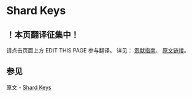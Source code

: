 # Shard Keys

## ！本页翻译征集中！

请点击页面上方 EDIT THIS PAGE 参与翻译。
详见：
[贡献指南]( https://github.com/JinMuInfo/MongoDB-Manual-zh/blob/master/CONTRIBUTING.md )、
[原文链接](  https://docs.mongodb.com/manual/core/sharding-shard-key/  )。

## 参见

原文 - [Shard Keys]( https://docs.mongodb.com/manual/core/sharding-shard-key/ )

